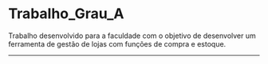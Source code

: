 # Trabalho_Grau_A
Trabalho desenvolvido para a faculdade com o objetivo de desenvolver um ferramenta de gestão de lojas
com funções de compra e estoque.

************************
